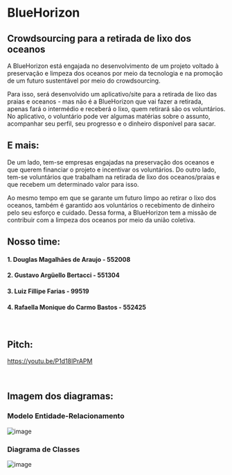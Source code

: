 # BlueHorizon
## Crowdsourcing para a retirada de lixo dos oceanos
<p>A BlueHorizon está engajada no desenvolvimento de um projeto voltado à preservação e limpeza dos oceanos por meio da tecnologia e na promoção de um futuro sustentável por meio do crowdsourcing.</p>
<p>Para isso, será desenvolvido um aplicativo/site para a retirada de lixo das praias e oceanos - mas não é a BlueHorizon que vai fazer a retirada, apenas fará o intermédio e receberá o lixo, quem retirará são os voluntários. No aplicativo, o voluntário pode ver algumas matérias sobre o assunto, acompanhar seu perfil, seu progresso e o dinheiro disponível para sacar.</p>

## E mais:
<p>De um lado, tem-se empresas engajadas na preservação dos oceanos e que querem financiar o projeto e incentivar os voluntários. Do outro lado, tem-se voluntários que trabalham na retirada de lixo dos oceanos/praias e que recebem um determinado valor para isso.</p>
<p>Ao mesmo tempo em que se garante um futuro limpo ao retirar o lixo dos oceanos, também é garantido aos voluntários o recebimento de dinheiro pelo seu esforço e cuidado. Dessa forma, a BlueHorizon tem a missão de contribuir com a limpeza dos oceanos por meio da união coletiva.</p>

## Nosso time:
#### 1. Douglas Magalhães de Araujo - 552008
#### 2. Gustavo Argüello Bertacci - 551304
#### 3. Luiz Fillipe Farias - 99519
#### 4. Rafaella Monique do Carmo Bastos - 552425
<p></p><br>

## Pitch:
https://youtu.be/P1d18IPrAPM
<p></p><br>

## Imagem dos diagramas:
### Modelo Entidade-Relacionamento
![image](https://github.com/LuizFFarias/gs-bluehorizon-dotnet/assets/126570094/cee44c1c-777d-4797-9ecb-7a4a7b3b5f72)

### Diagrama de Classes
![image](https://github.com/LuizFFarias/gs-bluehorizon-dotnet/assets/126570094/34c4243e-9fa1-4418-9528-195935710de7)
